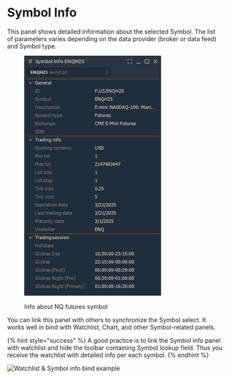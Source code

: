 # Symbol Info

This panel shows detailed information about the selected Symbol. The list of parameters varies depending on the data provider (broker or data feed) and Symbol type.

<figure><img src="../.gitbook/assets/image (4).png" alt=""><figcaption><p>Info about NQ futures symbol</p></figcaption></figure>

You can link this panel with others to synchronize the Symbol select. It works well in bind with Watchlist, Chart, and other Symbol-related panels.

{% hint style="success" %}
A good practice is to link the Symbol info panel with watchlist and hide the toolbar containing Symbol lookup field. Thus you receive the watchlist with detailed info per each symbol.
{% endhint %}

![Watchlist & Symbol info bind example](../.gitbook/assets/symbol_watchlist.gif)

